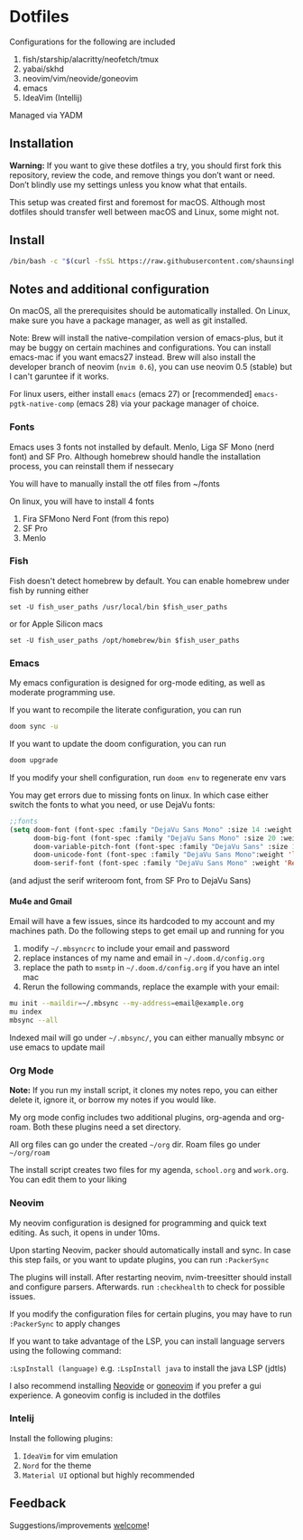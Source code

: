# Dotfiles

Configurations for the following are included

1. fish/starship/alacritty/neofetch/tmux
2. yabai/skhd
3. neovim/vim/neovide/goneovim
4. emacs
5. IdeaVim (Intellij)

Managed via YADM

## Installation

**Warning:** If you want to give these dotfiles a try, you should first fork this repository, review the code, and remove things you don’t want or need. Don’t blindly use my settings unless you know what that entails.

This setup was created first and foremost for macOS. Although most dotfiles should transfer well between macOS and Linux, some might not.

## Install

```zsh
/bin/bash -c "$(curl -fsSL https://raw.githubusercontent.com/shaunsingh/vimrc-dotfiles/master/init.sh)"
```


## Notes and additional configuration

On macOS, all the prerequisites should be automatically installed. On Linux, make sure you have a package manager, as well as git installed.

Note: Brew will install the native-compilation version of emacs-plus, but it may be buggy on certain machines and configurations. You can install emacs-mac if you want emacs27 instead. Brew will also install the developer branch of neovim (`nvim 0.6`), you can use neovim 0.5 (stable) but I can't garuntee if it works.

For linux users, either install `emacs` (emacs 27) or [recommended] `emacs-pgtk-native-comp` (emacs 28) via your package manager of choice.

### Fonts
Emacs uses 3 fonts not installed by default. Menlo, Liga SF Mono (nerd font) and SF Pro. Although homebrew should handle the installation process, you can reinstall them if nessecary

You will have to manually install the otf files from ~/fonts

On linux, you will have to install 4 fonts
1. Fira SFMono Nerd Font (from this repo)
2. SF Pro
3. Menlo

### Fish

Fish doesn't detect homebrew by default. You can enable homebrew under fish by running either

`set -U fish_user_paths /usr/local/bin $fish_user_paths`

or for Apple Silicon macs

`set -U fish_user_paths /opt/homebrew/bin $fish_user_paths`


### Emacs

My emacs configuration is designed for org-mode editing, as well as moderate programming use.

If you want to recompile the literate configuration, you can run

```zsh
doom sync -u
```

If you want to update the doom configuration, you can run

```zsh
doom upgrade
```

If you modify your shell configuration, run `doom env` to regenerate env vars

You may get errors due to missing fonts on linux. In which case either switch the fonts to what you need, or use DejaVu fonts:
```lisp
;;fonts
(setq doom-font (font-spec :family "DejaVu Sans Mono" :size 14 :weight 'light)
      doom-big-font (font-spec :family "DejaVu Sans Mono" :size 20 :weight 'light)
      doom-variable-pitch-font (font-spec :family "DejaVu Sans" :size 16 :weight 'Medium)
      doom-unicode-font (font-spec :family "DejaVu Sans Mono":weight 'light)
      doom-serif-font (font-spec :family "DejaVu Sans Mono" :weight 'Regular))
```

(and adjust the serif writeroom font, from SF Pro to DejaVu Sans)

#### Mu4e and Gmail
Email will have a few issues, since its hardcoded to my account and my machines path. Do the following steps to get email up and running for you

1. modify `~/.mbsyncrc` to include your email and password
2. replace instances of my name and email in `~/.doom.d/config.org`
3. replace the path to `msmtp` in `~/.doom.d/config.org` if you have an intel mac
4. Rerun the following commands, replace the example with your email:

```zsh
mu init --maildir=~/.mbsync --my-address=email@example.org
mu index
mbsync --all
```

Indexed mail will go under `~/.mbsync/`, you can either manually mbsync or use emacs to update mail

### Org Mode

**Note:** If you run my install script, it clones my notes repo, you can either delete it, ignore it, or borrow my notes if you would like.

My org mode config includes two additional plugins, org-agenda and org-roam. Both these plugins need a set directory.

All org files can go under the created `~/org` dir. Roam files go under `~/org/roam`

The install script creates two files for my agenda, `school.org` and `work.org`. You can edit them to your liking

### Neovim

My neovim configuration is designed for programming and quick text editing. As such, it opens in under 10ms.

Upon starting Neovim, packer should automatically install and sync. In case this step fails, or you want to update plugins, you can run `:PackerSync`

The plugins will install. After restarting neovim, nvim-treesitter should install and configure parsers. Afterwards. run `:checkhealth` to check for possible issues.

If you modify the configuration files for certain plugins, you may have to run `:PackerSync` to apply changes

If you want to take advantage of the LSP, you can install language servers using the following command:

`:LspInstall (language)` e.g. `:LspInstall java` to install the java LSP (jdtls)

I also recommend installing [Neovide](https://github.com/Kethku/neovide) or [goneovim](https://github.com/akiyosi/goneovim) if you prefer a gui experience. A goneovim config is included in the dotfiles

### Intelij

Install the following plugins:
1. `IdeaVim` for vim emulation
2. `Nord` for the theme
3. `Material UI` optional but highly recommended

## Feedback

Suggestions/improvements
[welcome](https://github.com/shaunsingh/vimrc-dotfiles/issues)!

